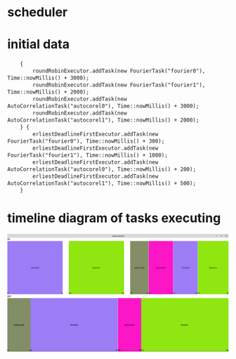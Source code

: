 # scheduler

# initial data
```
    {
        roundRobinExecutor.addTask(new FourierTask("fourier0"), Time::nowMillis() + 3000);
        roundRobinExecutor.addTask(new FourierTask("fourier1"), Time::nowMillis() + 2000);
        roundRobinExecutor.addTask(new AutoCorrelationTask("autocorel0"), Time::nowMillis() + 3000);
        roundRobinExecutor.addTask(new AutoCorrelationTask("autocorel1"), Time::nowMillis() + 2000);
    } {
        erliestDeadlineFirstExecutor.addTask(new FourierTask("fourier0"), Time::nowMillis() + 300);
        erliestDeadlineFirstExecutor.addTask(new FourierTask("fourier1"), Time::nowMillis() + 1000);
        erliestDeadlineFirstExecutor.addTask(new AutoCorrelationTask("autocorel0"), Time::nowMillis() + 200);
        erliestDeadlineFirstExecutor.addTask(new AutoCorrelationTask("autocorel1"), Time::nowMillis() + 500);
    }
```
# timeline diagram of tasks executing
![alt text](https://github.com/burbokop/scheduler/blob/master/result_diagram.png)
